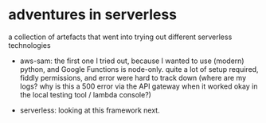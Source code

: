 # adventures in serverless

a collection of artefacts that went into trying out different serverless technologies

* aws-sam: the first one I tried out, because I wanted to use (modern) python, and Google Functions is node-only.
  quite a lot of setup required, fiddly permissions, and error were hard to track down (where are my logs? why
  is this a 500 error via the API gateway when it worked okay in the local testing tool / lambda console?)

* serverless: looking at this framework next.  
